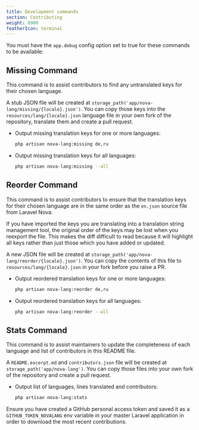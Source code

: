 ```yaml
---
title: Development commands
section: Contributing
weight: 8900
featherIcon: terminal
---
```


You must have the `app.debug` config option set to true for these commands to be available:

## Missing Command

This command is to assist contributors to find any untranslated keys for their chosen language.

A stub JSON file will be created at `storage_path('app/nova-lang/missing/{locale}.json')`. You can copy those keys into the `resources/lang/{locale}.json` language file in your own fork of the repository, translate them and create a pull request.

* Output missing translation keys for one or more languages:
  ```bash
  php artisan nova-lang:missing de,ru
  ```

* Output missing translation keys for all languages:
  ```bash
  php artisan nova-lang:missing --all
  ```

## Reorder Command

This command is to assist contributors to ensure that the translation keys for their chosen language are in the same order as the `en.json` source file from Laravel Nova.

If you have imported the keys you are translating into a translation string management tool, the original order of the keys may be lost when you reexport the file. This makes the diff difficult to read because it will highlight all keys rather than just those which you have added or updated.

A new JSON file will be created at `storage_path('app/nova-lang/reorder/{locale}.json')`. You can copy the contents of this file to `resources/lang/{locale}.json` in your fork before you raise a PR.

* Output reordered translation keys for one or more languages:
  ```bash
  php artisan nova-lang:reorder de,ru
  ```

* Output reordered translation keys for all languages:
  ```bash
  php artisan nova-lang:reorder --all
  ```

## Stats Command

This command is to assist maintainers to update the completeness of each language and list of contributors in this README file.

A `README.excerpt.md` and `contributors.json` file will be created at `storage_path('app/nova-lang')`. You can copy those files into your own fork of the repository and create a pull request.

* Output list of languages, lines translated and contributors:
  ```bash
  php artisan nova-lang:stats
  ```

Ensure you have created a GitHub personal access token and saved it as a `GITHUB_TOKEN_NOVALANG` env variable in your master Laravel application in order to download the most recent contributions.